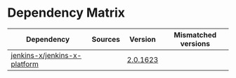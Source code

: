 # Dependency Matrix

Dependency | Sources | Version | Mismatched versions
---------- | ------- | ------- | -------------------
[jenkins-x/jenkins-x-platform](https://github.com/jenkins-x/jenkins-x-platform) |  | [2.0.1623](https://github.com/jenkins-x/jenkins-x-platform/releases/tag/v2.0.1623) | 
